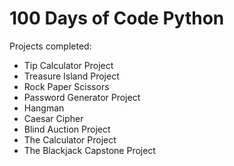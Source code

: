 # 100 Days of Code Python

Projects completed:

- Tip Calculator Project
- Treasure Island Project
- Rock Paper Scissors
- Password Generator Project
- Hangman
- Caesar Cipher
- Blind Auction Project
- The Calculator Project
- The Blackjack Capstone Project

